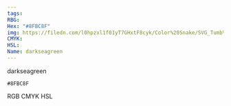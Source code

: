 ```yaml
---
tags:
RBG:
Hex: "#8FBC8F"
img: https://filedn.com/l0hpzxl1f01yT7GHxtF8cyk/Color%20Snake/SVG_Tumb%20Mass%20No%20Name/#8FBC8F.svg
CMYK:
HSL:
Name: darkseagreen
---
```

darkseagreen
```palette
#8FBC8F
```
RGB
CMYK
HSL
